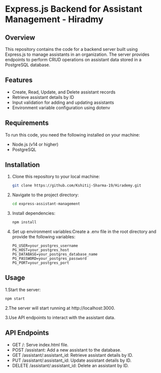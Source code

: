 
# Express.js Backend for Assistant Management  - Hiradmy

## Overview

This repository contains the code for a backend server built using Express.js to manage assistants in an organization. The server provides endpoints to perform CRUD operations on assistant data stored in a PostgreSQL database.

## Features

- Create, Read, Update, and Delete assistant records
- Retrieve assistant details by ID
- Input validation for adding and updating assistants
- Environment variable configuration using dotenv

## Requirements

To run this code, you need the following installed on your machine:

- Node.js (v14 or higher)
- PostgreSQL

## Installation

1. Clone this repository to your local machine:

   ```bash
   git clone https://github.com/Kshitij-Sharma-19/Hirademy.git
   ```
2. Navigate to the project directory:
   ```bash 
   cd express-assistant-management
   ```
3. Install dependencies:
   ```bash
   npm install
   ```
4. Set up environment variables:Create a .env file in the root directory and provide the following variables:
   ``` plaintext
   PG_USER=your_postgres_username
   PG_HOST=your_postgres_host
   PG_DATABASE=your_postgres_database_name
   PG_PASSWORD=your_postgres_password
   PG_PORT=your_postgres_port
   ```

## Usage
1.Start the server:
   ```bash
   npm start
   ```
2.The server will start running at http://localhost:3000.

3.Use API endpoints to interact with the assistant data.

## API Endpoints
* GET /: Serve index.html file.<br>
* POST /assistant: Add a new assistant to the database.<br>
* GET /assistant/:assistant_id: Retrieve assistant details by ID.<br>
* PUT /assistant/:assistant_id: Update assistant details by ID.<br>
* DELETE /assistant/:assistant_id: Delete an assistant by ID.
